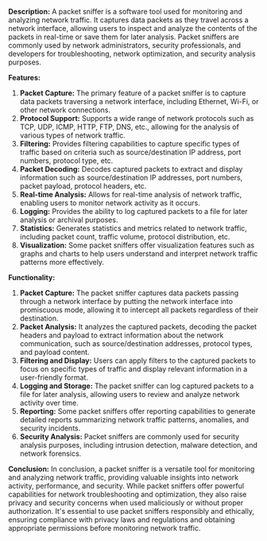 **Description:**
A packet sniffer is a software tool used for monitoring and analyzing network traffic. It captures data packets as they travel across a network interface, allowing users to inspect and analyze the contents of the packets in real-time or save them for later analysis. Packet sniffers are commonly used by network administrators, security professionals, and developers for troubleshooting, network optimization, and security analysis purposes.

**Features:**
1. **Packet Capture:** The primary feature of a packet sniffer is to capture data packets traversing a network interface, including Ethernet, Wi-Fi, or other network connections.
2. **Protocol Support:** Supports a wide range of network protocols such as TCP, UDP, ICMP, HTTP, FTP, DNS, etc., allowing for the analysis of various types of network traffic.
3. **Filtering:** Provides filtering capabilities to capture specific types of traffic based on criteria such as source/destination IP address, port numbers, protocol type, etc.
4. **Packet Decoding:** Decodes captured packets to extract and display information such as source/destination IP addresses, port numbers, packet payload, protocol headers, etc.
5. **Real-time Analysis:** Allows for real-time analysis of network traffic, enabling users to monitor network activity as it occurs.
6. **Logging:** Provides the ability to log captured packets to a file for later analysis or archival purposes.
7. **Statistics:** Generates statistics and metrics related to network traffic, including packet count, traffic volume, protocol distribution, etc.
8. **Visualization:** Some packet sniffers offer visualization features such as graphs and charts to help users understand and interpret network traffic patterns more effectively.

**Functionality:**
1. **Packet Capture:** The packet sniffer captures data packets passing through a network interface by putting the network interface into promiscuous mode, allowing it to intercept all packets regardless of their destination.
2. **Packet Analysis:** It analyzes the captured packets, decoding the packet headers and payload to extract information about the network communication, such as source/destination addresses, protocol types, and payload content.
3. **Filtering and Display:** Users can apply filters to the captured packets to focus on specific types of traffic and display relevant information in a user-friendly format.
4. **Logging and Storage:** The packet sniffer can log captured packets to a file for later analysis, allowing users to review and analyze network activity over time.
5. **Reporting:** Some packet sniffers offer reporting capabilities to generate detailed reports summarizing network traffic patterns, anomalies, and security incidents.
6. **Security Analysis:** Packet sniffers are commonly used for security analysis purposes, including intrusion detection, malware detection, and network forensics.

**Conclusion:**
In conclusion, a packet sniffer is a versatile tool for monitoring and analyzing network traffic, providing valuable insights into network activity, performance, and security. While packet sniffers offer powerful capabilities for network troubleshooting and optimization, they also raise privacy and security concerns when used maliciously or without proper authorization. It's essential to use packet sniffers responsibly and ethically, ensuring compliance with privacy laws and regulations and obtaining appropriate permissions before monitoring network traffic.
